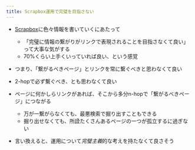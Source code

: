 ```yaml
---
title: Scrapbox運用で完璧を目指さない
---
```


* [Scrapbox](Scrapbox.md)に色々情報を書いていくにあたって
  
  * 「完璧に情報の繋がりがリンクで表現されることを目指さなくて良い」って大事な気がする
  * 70%くらい上手くいっていれば良い、という感覚
* つまり、「繋がるべきページ」とリンクを常に繋ぐべきと思わなくて良い

* 2-hopで必ず繋ぐべき、とも思わなくて良い

* ページに何かしらリンクがあれば、そこから多分n-hopで「繋がるべきページ」につながる
  
  * 万が一繋がらなくても、最悪検索で掘り出すこともできる
  * 掘り出せなくても、所詮たくさんあるページの一つが孤立するに過ぎない
* 言い換えると、運用について*完璧主義*的な考えを持たなくて良さそう
